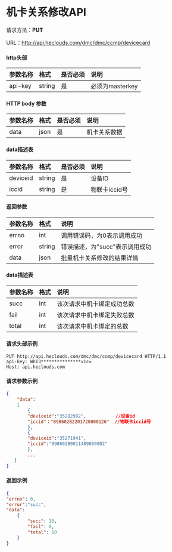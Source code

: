 # 机卡关系修改API

请求方法：**PUT**

URL：http://api.heclouds.com/dmc/dmc/ccmp/devicecard

#### http头部
参数名称 | 格式 | 是否必须 | 说明
:- | :- | :- | :- 
api-key | string | 是 | 必须为masterkey

#### HTTP body 参数
参数名称 | 格式 | 是否必须 | 说明
:- | :- | :- | :- 
data|json|是|机卡关系数据

#### data描述表
参数名称 | 格式 | 是否必须 | 说明
:- | :- | :- | :- 
deviceid|string|是|设备ID
iccid|string|是|物联卡iccid号

#### 返回参数
参数名称|格式|说明
:- | :- | :- 
errno|int|调用错误码，为0表示调用成功
error|string|错误描述，为"succ"表示调用成功
data|json|批量机卡关系修改的结果详情

#### data描述表
参数名称|格式|说明
:- | :- | :- 
succ|int|该次请求中机卡绑定成功总数
fail|int|该次请求中机卡绑定失败总数
total|int|该次请求中机卡绑定的总数

#### 请求头部示例
```text
PUT http://api.heclouds.com/dmc/dmc/ccmp/devicecard HTTP/1.1
api-key: WhI3***************v1c=
Host: api.heclouds.com
```

#### 请求参数示例
```json
{
    "data":
    [
        {
        "deviceid":"35282992",           //设备id
        "iccid"："898602B2201720000126"  //物联卡iccid号
        },
        {
        "deviceid":"35271941",
        "iccid":"898602B0011489800002"
        },
        ...
   ]
}
```
#### 返回示例
```json
{
"errno": 0,
"error":"succ",
"data":
    {
        "succ": 10,
        "fail": 0,
        "total": 10
    }
}
```